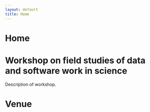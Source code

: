 ```yaml
---
layout: default
title: Home
---
```

Home
================================

# Workshop on field studies of data and software work in science

Description of workshop.

# Venue


